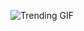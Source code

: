 
<!-- GIF_SECTION -->
![Trending GIF](https://media2.giphy.com/media/v1.Y2lkPThiYjIxNzcydHBtN2lwdTVybjd2Nm0wbDZtZTltZHZ0ZXR2dGl5aGpwZ3B3Y3hzeiZlcD12MV9naWZzX3NlYXJjaCZjdD1n/p4NLw3I4U0idi/giphy.gif)
<!-- END_GIF_SECTION -->
